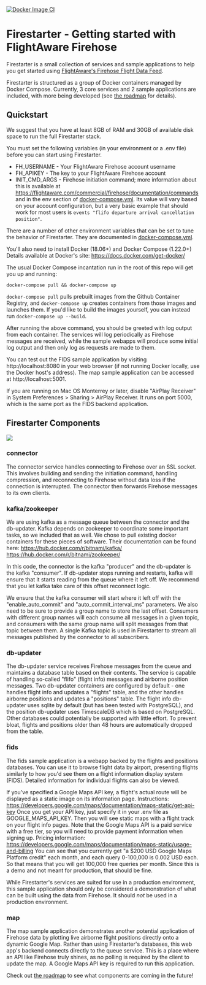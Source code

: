 [![Docker Image CI](https://github.com/flightaware/firestarter/workflows/Docker%20Image%20CI/badge.svg)](https://github.com/flightaware/firestarter/actions?query=workflow%3A%22Docker+Image+CI%22)
# Firestarter - Getting started with FlightAware Firehose
Firestarter is a small collection of services and sample applications to help
you get started using [FlightAware's Firehose Flight Data Feed](https://flightaware.com/commercial/firehose/documentation).

Firestarter is structured as a group of Docker containers managed by
Docker Compose. Currently, 3 core services and 2 sample applications are
included, with more being developed (see [the roadmap](./ROADMAP.md) for
details).

## Quickstart
We suggest that you have at least 8GB of RAM and 30GB of available disk space 
to run the full Firestarter stack.

You must set the following variables (in your environment or a .env file)
before you can start using Firestarter.
* FH_USERNAME - Your FlightAware Firehose account username
* FH_APIKEY - The key to your FlightAware Firehose account
* INIT_CMD_ARGS - Firehose initiation command; more information about this is
available at https://flightaware.com/commercial/firehose/documentation/commands
and in the env section of [docker-compose.yml](./docker-compose.yml). Its value
will vary based on your account configuration, but a very basic example that
should work for most users is `events "flifo departure arrival cancellation
position"`.

There are a number of other environment variables that can be set to tune the
behavior of Firestarter. They are documented in
[docker-compose.yml](./docker-compose.yml).

You'll also need to install Docker (18.06+) and Docker Compose (1.22.0+)\
Details available at Docker's site: https://docs.docker.com/get-docker/

The usual Docker Compose incantation run in the root of this repo will get you
up and running:
```
docker-compose pull && docker-compose up
```

`docker-compose pull` pulls prebuilt images from the Github Container Registry,
and `docker-compose up` creates containers from those images and launches them.
If you'd like to build the images yourself, you can instead run
`docker-compose up --build`.

After running the above command, you should be greeted with log output from
each container. The services will log periodically as Firehose messages are
received, while the sample webapps will produce some initial log output and
then only log as requests are made to them.

You can test out the FIDS sample application by visiting http://localhost:8080
in your web browser (if not running Docker locally, use the Docker host's
address). The map sample application can be accessed at http://localhost:5001.

If you are running on Mac OS Monterrey or later, disable "AirPlay Receiver"
in System Preferences > Sharing > AirPlay Receiver. It runs on port 5000,
which is the same port as the FIDS backend application.


## Firestarter Components

![](docs/architecture-diagram.png)

### connector
The connector service handles connecting to Firehose over an SSL socket. This
involves building and sending the initiation command, handling compression, and
reconnecting to Firehose without data loss if the connection is interrupted.
The connector then forwards Firehose messages to its own clients.

### kafka/zookeeper
We are using kafka as a message queue between the connector and the db-updater.
Kafka depends on zookeeper to coordinate some important tasks, so we included
that as well. We chose to pull existing docker containers for these pieces of
software.
Their documentation can be found here:
https://hub.docker.com/r/bitnami/kafka/
https://hub.docker.com/r/bitnami/zookeeper/

In this code, the connector is the kafka "producer" and the db-updater is the
kafka "consumer". If db-updater stops running and restarts, kafka will ensure
that it starts reading from the queue where it left off. We recommend that
you let kafka take care of this offset reconnect logic.

We ensure that the kafka consumer will start where it left off with the
"enable_auto_commit" and "auto_commit_interval_ms" parameters. We also need to
be sure to provide a group name to store the last offset. Consumers with
different group names will each consume all messages in a given topic, and
consumers with the same group name will split messages from that topic between
them. A single Kafka topic is used in Firestarter to stream all messages
published by the connector to all subscribers.

### db-updater
The db-updater service receives Firehose messages from the queue and
maintains a database table based on their contents. The service is capable of
handling so-called "flifo" (flight info) messages and airborne position messages.
Two db-updater containers are configured by default - one handles flight info and
updates a "flights" table, and the other handles airborne positions and updates
a "positions" table. The flight info db-updater uses sqlite by default (but has been
tested with PostgreSQL), and the position db-updater uses TimescaleDB which is
based on PostgreSQL. Other databases could potentially be supported with little
effort. To prevent bloat, flights and positions older than 48 hours are
automatically dropped from the table.

### fids
The fids sample application is a webapp backed by the flights and positions
databases. You can use it to browse flight data by airport, presenting flights
similarly to how you'd see them on a flight information display system (FIDS).
Detailed information for individual flights can also be viewed.

If you've specified a Google Maps API key, a flight's actual route will be
displayed as a static image on its information page.
Instructions:
https://developers.google.com/maps/documentation/maps-static/get-api-key
Once you get your API key, just specify it in your .env file as
GOOGLE_MAPS_API_KEY. Then you will see static maps with a flight track on your
flight info pages. Note that the Google Maps API is a paid service with a free
tier, so you will need to provide payment information when signing up.
Pricing information:
https://developers.google.com/maps/documentation/maps-static/usage-and-billing
You can see that you currently get "a $200 USD Google Maps Platform credit"
each month, and each query 0-100,000 is 0.002 USD each. So that means that you
will get 100,000 free queries per month. Since this is a demo and not meant for
production, that should be fine.

While Firestarter's services are suited for use in a production environment,
this sample application should only be considered a demonstration of what can
be built using the data from Firehose. It should *not* be used in a production
environment.

### map
The map sample application demonstrates another potential application of
Firehose data by plotting live airborne flight positions directly onto a
dynamic Google Map. Rather than using Firestarter's databases, this web app's
backend connects directly to the queue service. This is a place where an API
like Firehose truly shines, as no polling is required by the client to update
the map. A Google Maps API key is required to run this application.

Check out [the roadmap](./ROADMAP.md) to see what components are coming in the
future!

